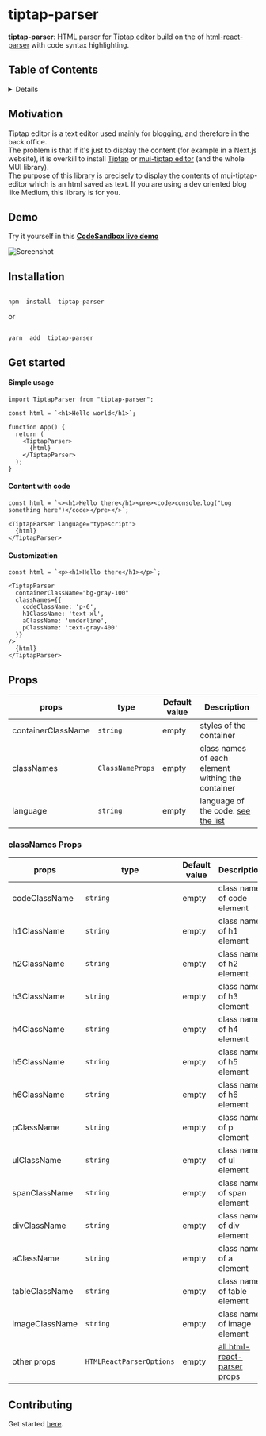 # tiptap-parser

<p  align="center">

<b>tiptap-parser</b>: HTML parser for <a href="https://www.npmjs.com/package/mui-tiptap-editor">Tiptap editor</a> build on the of <a href="https://www.npmjs.com/package/html-react-parser">html-react-parser</a> with code syntax highlighting.

</p>


## Table of Contents

<details>

- [Motivation](#motivation)
- [Installation](#installation)
- [Demo](#demo)

- [Get started](#get-started)

- [Customization](#customization)

- [Props](#props)

- [Contributing](#contributing)

</details>

## Motivation
Tiptap editor is a text editor used mainly for blogging, and therefore in the back office.
<br />The problem is that if it's just to display the content (for example in a Next.js website), it is overkill to install <a href="https://tiptap.dev/">Tiptap</a> or <a href="https://www.npmjs.com/package/mui-tiptap-editor">mui-tiptap editor</a> (and the whole MUI library).
<br />The purpose of this library is precisely to display the contents of mui-tiptap-editor which is an html saved as text.
If you are using a dev oriented blog like Medium, this library is for you.

## Demo
Try it yourself in this **[CodeSandbox live demo](https://codesandbox.io/p/github/tiavina-mika/tiptap-parser-demo)**

<img alt="Screenshot" src="https://github.com/tiavina-mika/tiptap-parser/blob/main/screenshots/screenshot.png" />

## Installation

```shell

npm  install  tiptap-parser

```
or
```shell

yarn  add  tiptap-parser
```


## Get started

#### Simple usage

```tsx
import TiptapParser from "tiptap-parser";

const html = `<h1>Hello world</h1>`;

function App() {
  return (
    <TiptapParser>
      {html}
    </TiptapParser>
  );
}
```

#### Content with code

```tsx
const html = `<><h1>Hello there</h1><pre><code>console.log("Log something here")</code></pre></>`;

<TiptapParser language="typescript">
  {html}
</TiptapParser>
```

#### Customization

```tsx
const html = `<p><h1>Hello there</h1></p>`;

<TiptapParser
  containerClassName="bg-gray-100"
  classNames={{
    codeClassName: 'p-6',
    h1ClassName: 'text-xl',
    aClassName: 'underline',
    pClassName: 'text-gray-400'
  }}
/>
  {html}
</TiptapParser>
```

## Props

|props |type                          | Default value                         | Description |
|----------------|-------------------------------|-----------------------------|-----------------------------|
|containerClassName|`string`|empty| styles of the container
|classNames|`ClassNameProps`|empty| class names of each element withing the container
|language|`string`|empty| language of the code. [see the list](https://github.com/wooorm/lowlight?tab=readme-ov-file#data)

### classNames Props
|props |type                          | Default value                         | Description |
|----------------|-------------------------------|-----------------------------|-----------------------------|
|codeClassName|`string`|empty| class name of code element
|h1ClassName|`string`|empty| class name of h1 element
|h2ClassName|`string`|empty| class name of h2 element
|h3ClassName|`string`|empty| class name of h3 element
|h4ClassName|`string`|empty| class name of h4 element
|h5ClassName|`string`|empty| class name of h5 element
|h6ClassName|`string`|empty| class name of h6 element
|pClassName|`string`|empty| class name of p element
|ulClassName|`string`|empty| class name of ul element
|spanClassName|`string`|empty| class name of span element
|divClassName|`string`|empty| class name of div element
|aClassName|`string`|empty| class name of a element
|tableClassName|`string`|empty| class name of table element
|imageClassName|`string`|empty| class name of image element
|other props|`HTMLReactParserOptions`|empty| [all html-react-parser props](https://www.npmjs.com/package/html-react-parser)


## Contributing

Get started [here](https://github.com/tiavina-mika/tiptap-parser/blob/main/CONTRIBUTING.md).
